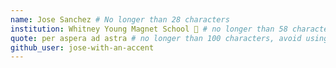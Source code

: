 ```yaml
---
name: Jose Sanchez # No longer than 28 characters
institution: Whitney Young Magnet School 🚩 # no longer than 58 characters
quote: per aspera ad astra # no longer than 100 characters, avoid using quotes(") to guarantee the format remains the same.
github_user: jose-with-an-accent
---
```

